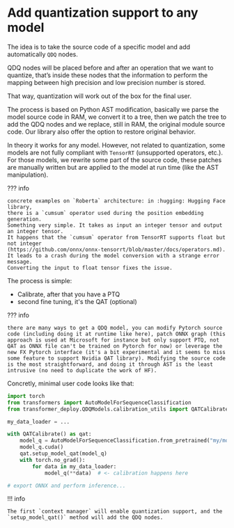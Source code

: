 # Add quantization support to any model

The idea is to take the source code of a specific model and add automatically `QDQ` nodes. 

QDQ nodes will be placed before and after an operation that we want to quantize, that’s inside these nodes that the information to perform the mapping between high precision and low precision number is stored.

That way, quantization will work out of the box for the final user.

The process is based on Python AST modification, basically we parse the model source code in RAM, we convert it to a tree, then we patch the tree to add the QDQ nodes and we replace, still in RAM, the original module source code. Our library also offer the option to restore original behavior.

In theory it works for any model. However, not related to quantization, some models are not fully compliant with `TensorRT` (unsupported operators, etc.).
For those models, we rewrite some part of the source code, these patches are manually written but are applied to the model at run time (like the AST manipulation).

??? info

    concrete examples on `Roberta` architecture: in :hugging: Hugging Face library, 
    there is a `cumsum` operator used during the position embedding generation. 
    Something very simple. It takes as input an integer tensor and output an integer tensor. 
    It happens that the `cumsum` operator from TensorRT supports float but not integer 
    (https://github.com/onnx/onnx-tensorrt/blob/master/docs/operators.md). 
    It leads to a crash during the model conversion with a strange error message. 
    Converting the input to float tensor fixes the issue. 

The process is simple:

* Calibrate, after that you have a PTQ
* second fine tuning, it's the QAT (optional)

??? info

    there are many ways to get a QDQ model, you can modify Pytorch source code (including doing it at runtime like here), patch ONNX graph (this approach is used at Microsoft for instance but only support PTQ, not QAT as ONNX file can't be trained on Pytorch for now) or leverage the new FX Pytorch interface (it's a bit experimental and it seems to miss some feature to support Nvidia QAT library). Modifying the source code is the most straightforward, and doing it through AST is the least intrusive (no need to duplicate the work of HF).

Concretly, minimal user code looks like that:

```python title="apply_quantization.py" linenums="1" hl_lines="7 10"
import torch
from transformers import AutoModelForSequenceClassification
from transformer_deploy.QDQModels.calibration_utils import QATCalibrate

my_data_loader = ...

with QATCalibrate() as qat:
    model_q = AutoModelForSequenceClassification.from_pretrained("my/model")
    model_q.cuda()
    qat.setup_model_qat(model_q)
    with torch.no_grad():
        for data in my_data_loader:
            model_q(**data)  # <- calibration happens here

# export ONNX and perform inference...
```

!!! info

    The first `context manager` will enable quantization support, and the `setup_model_qat()` method will add the QDQ nodes.